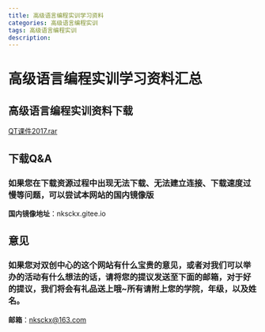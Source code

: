 ```yaml
---
title: 高级语言编程实训学习资料
categories: 高级语言编程实训
tags: 高级语言编程实训
description: 
---
```


# 高级语言编程实训学习资料汇总

<!--more-->

## 高级语言编程实训资料下载

[QT课件2017.rar](https://gitee.com/nksckx/gaojiyuyanbianchengshixun/raw/master/QT课件2017.rar)


## 下载Q&A

### 如果您在下载资源过程中出现无法下载、无法建立连接、下载速度过慢等问题，可以尝试本网站的国内镜像版

**国内镜像地址**：nksckx.gitee.io

## 意见

### 如果您对双创中心的这个网站有什么宝贵的意见，或者对我们可以举办的活动有什么想法的话，请将您的提议发送至下面的邮箱，对于好的提议，我们将会有礼品送上哦~所有请附上您的学院，年级，以及姓名。

**邮箱**：nksckx@163.com
